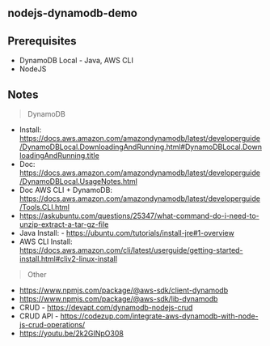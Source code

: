 ## nodejs-dynamodb-demo

## Prerequisites

- DynamoDB Local - Java, AWS CLI
- NodeJS

## Notes

> DynamoDB

- Install: https://docs.aws.amazon.com/amazondynamodb/latest/developerguide/DynamoDBLocal.DownloadingAndRunning.html#DynamoDBLocal.DownloadingAndRunning.title
- Doc: https://docs.aws.amazon.com/amazondynamodb/latest/developerguide/DynamoDBLocal.UsageNotes.html
- Doc AWS CLI + DynamoDB: https://docs.aws.amazon.com/amazondynamodb/latest/developerguide/Tools.CLI.html
- https://askubuntu.com/questions/25347/what-command-do-i-need-to-unzip-extract-a-tar-gz-file
- Java Install: - https://ubuntu.com/tutorials/install-jre#1-overview
- AWS CLI Install: https://docs.aws.amazon.com/cli/latest/userguide/getting-started-install.html#cliv2-linux-install

> Other

- https://www.npmjs.com/package/@aws-sdk/client-dynamodb
- https://www.npmjs.com/package/@aws-sdk/lib-dynamodb
- CRUD - https://devapt.com/dynamodb-nodejs-crud
- CRUD API - https://codezup.com/integrate-aws-dynamodb-with-node-js-crud-operations/
- https://youtu.be/2k2GINpO308
